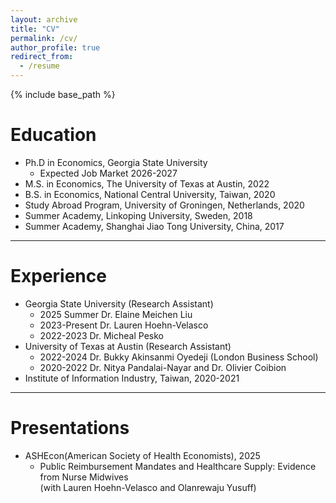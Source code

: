 ```yaml
---
layout: archive
title: "CV"
permalink: /cv/
author_profile: true
redirect_from:
  - /resume
---
```


{% include base_path %}

Education
======
* Ph.D in Economics, Georgia State University
  * Expected Job Market 2026-2027
* M.S. in Economics, The University of Texas at Austin, 2022
* B.S. in Economics, National Central University, Taiwan, 2020
* Study Abroad Program, University of Groningen, Netherlands, 2020
* Summer Academy, Linkoping University, Sweden, 2018
* Summer Academy, Shanghai Jiao Tong University, China, 2017

---

Experience
======
* Georgia State University (Research Assistant)
  * 2025 Summer Dr. Elaine Meichen Liu
  * 2023-Present Dr. Lauren Hoehn-Velasco
  * 2022-2023 Dr. Micheal Pesko  
* University of Texas at Austin (Research Assistant)
  * 2022-2024 Dr. Bukky Akinsanmi Oyedeji (London Business School)
  * 2020-2022 Dr. Nitya Pandalai-Nayar and Dr. Olivier Coibion 
* Institute of Information Industry, Taiwan, 2020-2021


---
  
Presentations
======
* ASHEcon(American Society of Health Economists), 2025
  * Public Reimbursement Mandates and Healthcare Supply: Evidence from Nurse Midwives  
  (with Lauren Hoehn-Velasco and Olanrewaju Yusuff)

